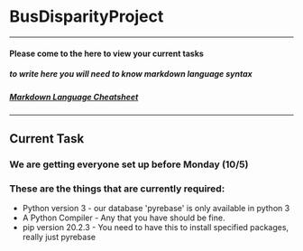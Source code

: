 # **BusDisparityProject**
---
#### Please come to the here to view your current tasks
##### to write here you will need to know markdown language syntax
##### [Markdown Language Cheatsheet](https://www.markdownguide.org/cheat-sheet/)
---
## Current Task
### We are getting everyone set up before Monday (10/5)
### These are the things that are currently required:
- Python version 3 - our database 'pyrebase' is only available in python 3
- A Python Compiler - Any that you have should be fine.
- pip version 20.2.3 - You need to have this to install specified packages, really just pyrebase 
